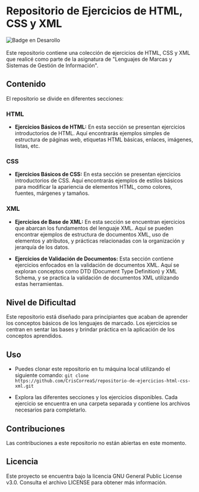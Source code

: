 # Repositorio de Ejercicios de HTML, CSS y XML
![Badge en Desarollo](https://img.shields.io/badge/STATUS-FINALIZADO-violet) <br/>
<br/>
Este repositorio contiene una colección de ejercicios de HTML, CSS y XML que realicé como parte de la asignatura de "Lenguajes de Marcas y Sistemas de Gestión de Información".

## Contenido
El repositorio se divide en diferentes secciones:

### HTML
- **Ejercicios Básicos de HTML:** En esta sección se presentan ejercicios introductorios de HTML. Aquí encontrarás ejemplos simples de estructura de páginas web, etiquetas HTML básicas, enlaces, imágenes, listas, etc.

### CSS
- **Ejercicios Básicos de CSS:** En esta sección se presentan ejercicios introductorios de CSS. Aquí encontrarás ejemplos de estilos básicos para modificar la apariencia de elementos HTML, como colores, fuentes, márgenes y tamaños.

### XML
- **Ejercicios de Base de XML:** En esta sección se encuentran ejercicios que abarcan los fundamentos del lenguaje XML. Aquí se pueden encontrar ejemplos de estructura de documentos XML, uso de elementos y atributos, y prácticas relacionadas con la organización y jerarquía de los datos.

- **Ejercicios de Validación de Documentos:** Esta sección contiene ejercicios enfocados en la validación de documentos XML. Aquí se exploran conceptos como DTD (Document Type Definition) y XML Schema, y se practica la validación de documentos XML utilizando estas herramientas.

## Nivel de Dificultad
Este repositorio está diseñado para principiantes que acaban de aprender los conceptos básicos de los lenguajes de marcado. Los ejercicios se centran en sentar las bases y brindar práctica en la aplicación de los conceptos aprendidos.

## Uso
- Puedes clonar este repositorio en tu máquina local utilizando el siguiente comando:
`git clone https://github.com/CrisCorreaS/repositorio-de-ejercicios-html-css-xml.git`

- Explora las diferentes secciones y los ejercicios disponibles. Cada ejercicio se encuentra en una carpeta separada y contiene los archivos necesarios para completarlo.

## Contribuciones
Las contribuciones a este repositorio no están abiertas en este momento.

## Licencia
Este proyecto se encuentra bajo la licencia GNU General Public License v3.0. Consulta el archivo LICENSE para obtener más información.
